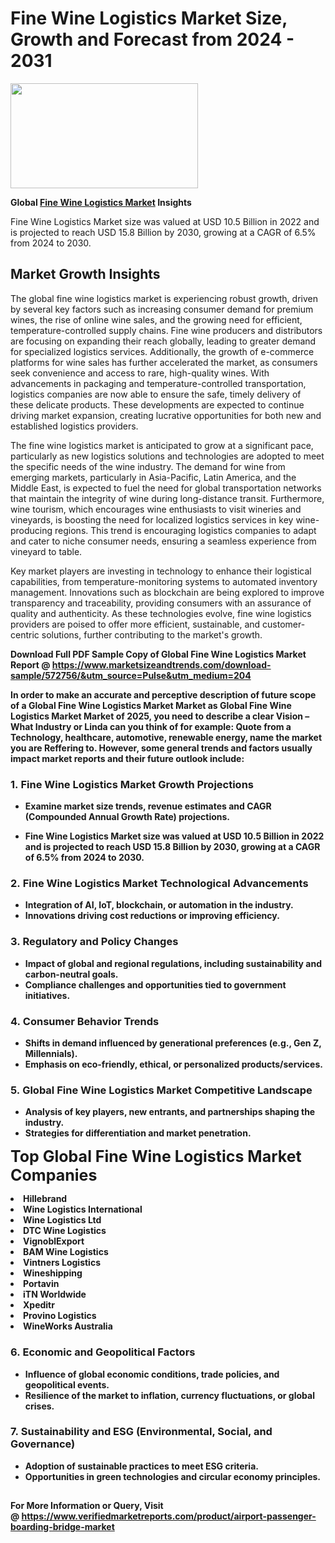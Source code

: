 <H1>Fine Wine Logistics Market Size, Growth and Forecast from 2024 - 2031</H1><img class="aligncenter size-medium wp-image-584254" src="https://thirdeyenews.in/wp-content/uploads/2024/09/Global-Market-Research-300x168.jpeg" alt="" width="300" height="168" /><p><strong>Global&nbsp;<a href="https://www.marketsizeandtrends.com/download-sample/572756/&amp;utm_source=Pulse&amp;utm_medium=204">Fine Wine Logistics Market</a> Insights</strong></p><p>Fine Wine Logistics Market size was valued at USD 10.5 Billion in 2022 and is projected to reach USD 15.8 Billion by 2030, growing at a CAGR of 6.5% from 2024 to 2030.</p><p><h2>Market Growth Insights</h2> <p>The global fine wine logistics market is experiencing robust growth, driven by several key factors such as increasing consumer demand for premium wines, the rise of online wine sales, and the growing need for efficient, temperature-controlled supply chains. Fine wine producers and distributors are focusing on expanding their reach globally, leading to greater demand for specialized logistics services. Additionally, the growth of e-commerce platforms for wine sales has further accelerated the market, as consumers seek convenience and access to rare, high-quality wines. With advancements in packaging and temperature-controlled transportation, logistics companies are now able to ensure the safe, timely delivery of these delicate products. These developments are expected to continue driving market expansion, creating lucrative opportunities for both new and established logistics providers.</p> <p><strong></strong></p> <p>The fine wine logistics market is anticipated to grow at a significant pace, particularly as new logistics solutions and technologies are adopted to meet the specific needs of the wine industry. The demand for wine from emerging markets, particularly in Asia-Pacific, Latin America, and the Middle East, is expected to fuel the need for global transportation networks that maintain the integrity of wine during long-distance transit. Furthermore, wine tourism, which encourages wine enthusiasts to visit wineries and vineyards, is boosting the need for localized logistics services in key wine-producing regions. This trend is encouraging logistics companies to adapt and cater to niche consumer needs, ensuring a seamless experience from vineyard to table.</p> <p>Key market players are investing in technology to enhance their logistical capabilities, from temperature-monitoring systems to automated inventory management. Innovations such as blockchain are being explored to improve transparency and traceability, providing consumers with an assurance of quality and authenticity. As these technologies evolve, fine wine logistics providers are poised to offer more efficient, sustainable, and customer-centric solutions, further contributing to the market's growth.</p> <p><strong></p><p><span class=""><strong>Download Full PDF Sample Copy of Global Fine Wine Logistics Market Report</strong> @ <a href="https://www.marketsizeandtrends.com/download-sample/572756/&amp;utm_source=Pulse&amp;utm_medium=204" target="_blank">https://www.marketsizeandtrends.com/download-sample/572756/&amp;utm_source=Pulse&amp;utm_medium=204</a></span></p><p>In order to make an accurate and perceptive description of future scope of a Global&nbsp;Fine Wine Logistics Market Market as Global&nbsp;Fine Wine Logistics Market Market of 2025, you need to describe a clear Vision &ndash; What Industry or Linda can you think of for example: Quote from a Technology, healthcare, automotive, renewable energy, name the market you are Reffering to. However, some general trends and factors usually impact market reports and their future outlook include:</p><h3>1.&nbsp;<strong>Fine Wine Logistics Market Growth Projections</strong></h3><ul><li>Examine market size trends, revenue estimates and CAGR (Compounded Annual Growth Rate) projections.</li><li><p>Fine Wine Logistics Market size was valued at USD 10.5 Billion in 2022 and is projected to reach USD 15.8 Billion by 2030, growing at a CAGR of 6.5% from 2024 to 2030.</p></li></ul><h3>2.&nbsp;<strong>Fine Wine Logistics Market Technological Advancements</strong></h3><ul><li>Integration of AI, IoT, blockchain, or automation in the industry.</li><li>Innovations driving cost reductions or improving efficiency.</li></ul><h3>3.&nbsp;<strong>Regulatory and Policy Changes</strong></h3><ul><li>Impact of global and regional regulations, including sustainability and carbon-neutral goals.</li><li>Compliance challenges and opportunities tied to government initiatives.</li></ul><h3>4.&nbsp;<strong>Consumer Behavior Trends</strong></h3><ul><li>Shifts in demand influenced by generational preferences (e.g., Gen Z, Millennials).</li><li>Emphasis on eco-friendly, ethical, or personalized products/services.</li></ul><h3>5.&nbsp;<strong>Global Fine Wine Logistics Market Competitive Landscape</strong></h3><ul><li>Analysis of key players, new entrants, and partnerships shaping the industry.</li><li>Strategies for differentiation and market penetration.</li></ul><p data-pm-slice="1 1 []"><span style="color: inherit; font-family: inherit; font-size: 25px;">Top Global Fine Wine Logistics Market Companies</span></p><div class="" data-test-id=""><p><li>Hillebrand</li><li> Wine Logistics International</li><li> Wine Logistics Ltd</li><li> DTC Wine Logistics</li><li> VignoblExport</li><li> BAM Wine Logistics</li><li> Vintners Logistics</li><li> Wineshipping</li><li> Portavin</li><li> iTN Worldwide</li><li> Xpeditr</li><li> Provino Logistics</li><li> WineWorks Australia</li></p></div><h3>6.&nbsp;<strong>Economic and Geopolitical Factors</strong></h3><ul><li>Influence of global economic conditions, trade policies, and geopolitical events.</li><li>Resilience of the market to inflation, currency fluctuations, or global crises.</li></ul><h3>7.&nbsp;<strong>Sustainability and ESG (Environmental, Social, and Governance)</strong></h3><ul><li>Adoption of sustainable practices to meet ESG criteria.</li><li>Opportunities in green technologies and circular economy principles.</li></ul><h2><strong style="font-size: 14px;">For More Information or Query, Visit @&nbsp;</strong><a style="background-color: #ffffff; font-size: 14px;" href="https://www.marketsizeandtrends.com/report/fine-wine-logistics-market/" target="_blank">https://www.verifiedmarketreports.com/product/airport-passenger-boarding-bridge-market</a></h2>
